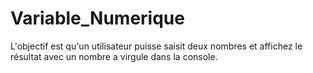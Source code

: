 # Variable_Numerique
L'objectif est qu'un utilisateur puisse saisit deux nombres et affichez le résultat avec un nombre a virgule dans la console.
